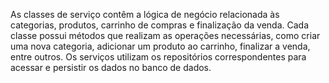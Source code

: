 As classes de serviço contêm a lógica de negócio relacionada às categorias, produtos, carrinho de compras e finalização da venda. Cada classe possui métodos que realizam as operações necessárias, como criar uma nova categoria, adicionar um produto ao carrinho, finalizar a venda, entre outros. Os serviços utilizam os repositórios correspondentes para acessar e persistir os dados no banco de dados.
